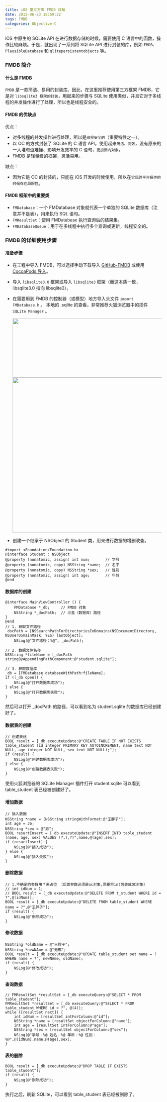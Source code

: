 ```yaml
---
title: iOS 第三方库 FMDB 详解
date: 2015-06-23 18:59:22
tags: FMDB
categories: Objective-C
---
```

iOS 中原生的 SQLite API 在进行数据存储的时候，需要使用 C 语言中的函数，操作比较麻烦。于是，就出现了一系列将 SQLite API 进行封装的库，例如 `FMDB`、`PlausibleDatabase` 和 `qlitepersistentobjects` 等。

### FMDB 简介
#### 什么是 FMDB
`FMDB` 是一款简洁、易用的封装库。因此，在这里推荐使用第三方框架 FMDB，它是对 `libsqlite3 框架的封装`，用起来的步骤与 SQLite 使用类似，并且它对于多线程的并发操作进行了处理，所以也是线程安全的。

<!--more-->

#### FMDB 的优缺点
优点：

- 对多线程的并发操作进行处理，所以是`线程安全的`（重要特性之一）。
- 以 OC 的方式封装了 SQLite 的 C 语言 API，使用起来`简洁、高效`，没有原来的一大堆晦涩难懂、影响开发效率的 C 语句，`更加面向对象`。
- FMDB 是轻量级的框架，灵活易用。

缺点：

- 因为它是 OC 的封装的，只能在 iOS 开发的时候使用，所以在`实现跨平台操作的时候存在局限性`。


#### FMDB 框架中的重要类

- `FMDatabase`：一个 FMDatabase 对象就代表一个单独的 SQLite 数据库（注意并不是表），用来执行 SQL 语句。
- `FMResultSet`：使用 FMDatabase 执行查询后的结果集。
- `FMDatabaseQueue`：用于在多线程中执行多个查询或更新，线程安全的。


### FMDB 的详细使用步骤
#### 准备步骤

- 在工程中导入 FMDB，可以选择手动下载导入 [GitHub-FMDB](https://github.com/ccgus/fmdb) 或使用 [CocoaPods 导入](https://www.lewanny.com/2016/iOS-CocoaPods-usage-and-problem/)。
- 导入 `libsqlite3.0` 框架或导入 `libsqlite3` 框架（而这本质一致，libsqlite3.0 指向 libsqlite3）。
- 在需要用到 FMDB 的控制器（或模型）地方导入头文件 `import FMDatabase.h` 。
本地的 .sqlite 的查看，非常推荐火狐浏览器中的插件 `SQLite Manager` 。

  <img width="500" height="190" src="http://omkug1guu.bkt.clouddn.com/iOS-thirdlib-FMDB-detailed-annotation/SqliteManager.png">
  
  <img width="500" height="500" src="http://omkug1guu.bkt.clouddn.com/iOS-thirdlib-FMDB-detailed-annotation/SqliteManagerDetail.png">

- 创建一个继承于 NSObject 的 Student 类，用来进行数据的增删改查。
```objc
#import <Foundation/Foundation.h>
@interface Student : NSObject
@property (nonatomic, assign) int num;       // 学号
@property (nonatomic, copy) NSString *name;  // 名字
@property (nonatomic, copy) NSString *sex;   // 性别
@property (nonatomic, assign) int age;       // 年龄
@end
```

#### 数据库的创建
```objc
@interface MainViewController () {
    FMDatabase *_db;     // FMDB 对象
    NSString *_docPath;  // 沙盒（数据库）路径
}
@end
// 1. 获取文件路径
_docPath = [NSSearchPathForDirectoriesInDomains(NSDocumentDirectory, NSUserDomainMask, YES) lastObject];
    NSLog(@"文件路径：%@", _docPath);
    
// 2. 数据文件名称
NSString *fileName = [_docPath stringByAppendingPathComponent:@"student.sqlite"];
    
// 3. 获取数据库
_db = [FMDatabase databaseWithPath:fileName];
if ([_db open]) {
	NSLog(@"打开数据库成功");
} else {
	NSLog(@"打开数据库失败");
}
```
然后可以打开 _docPath 的路径，可以看到名为 student.sqlite 的数据库已经创建好了。

#### 数据表的创建
```objc
// 创建表格
BOOL result = [_db executeUpdate:@"CREATE TABLE IF NOT EXISTS table_student (id integer PRIMARY KEY AUTOINCREMENT, name text NOT NULL, age integer NOT NULL, sex text NOT NULL);"];
if (result) {
	NSLog(@"创建数据表成功");
} else { 
	NSLog(@"创建数据表失败");
}
```
使用火狐浏览器的 SQLite Manager 插件打开 student.sqlite 可以看到table_student 表已经被创建好了。

#### 增加数据
```objc
// 插入数据
NSString *name = [NSString stringWithFormat:@"王胖子"];
int age = 36;
NSString *sex = @"男";
BOOL resurtInsert = [_db executeUpdate:@"INSERT INTO table_student (name, age, sex) VALUES (?,?,?)",name,@(age),sex];
if (resurtInsert) {
	NSLog(@"插入成功");
} else {
	NSLog(@"插入失败");
}
```

#### 删除数据
```objc
// 1.不确定的参数用？来占位 （后面参数必须是oc对象,需要将int包装成OC对象）
// int idNum = 1;
// BOOL result = [_db executeUpdate:@"DELETE FROM t_student WHERE id = ?",@(idNum)];
BOOL result = [_db executeUpdate:@"DELETE FROM table_student WHERE name = ?",@"王胖子"];
if (result) {
	NSLog(@"删除成功");
}
```

#### 修改数据
```objc
NSString *oldName = @"王胖子";
NSString *newNAme = @"无邪";
BOOL result = [_db executeUpdate:@"UPDATE table_student set name = ? WHERE name = ?", newNAme, oldName];
if (result) {
	NSLog(@"修改成功");
}
```

#### 查询数据
```objc
// FMResultSet *resultSet = [_db executeQuery:@"SELECT * FROM table_student"];
FMResultSet *resultSet = [_db executeQuery:@"SELECT * FROM table_student WHERE id < ?", @(4)];
while ([resultSet next]) {
	int idNum = [resultSet intForColumn:@"id"];
	NSString *name = [resultSet objectForColumn:@"name"];
	int age = [resultSet intForColumn:@"age"];
	NSString *sex = [resultSet objectForColumn:@"sex"];
	NSLog(@"学号：%@ 姓名：%@ 年龄：%@ 性别：%@",@(idNum),name,@(age),sex);
}
```

#### 表的删除
```objc
BOOL result = [_db executeUpdate:@"DROP TABLE IF EXISTS table_student"];
if (result) {
	NSLog(@"删除成功");
}
```

执行之后，刷新 SQLite，可以看到 table_student 表已经被删除了。

